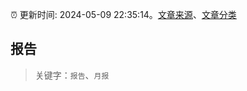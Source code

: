 :alarm_clock: 更新时间: 2024-05-09 22:35:14。[文章来源](/README.md)、[文章分类](/TAGS.md)

## 报告


> 关键字：`报告`、`月报`



